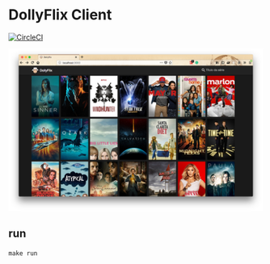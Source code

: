 # DollyFlix Client

[![CircleCI](https://circleci.com/gh/icaromh/dollyflix/tree/master.svg?style=svg)](https://circleci.com/gh/icaromh/dollyflix/tree/master)

![DollyFlix Demo](docs/dollyflix-demo.png)


## run

```
make run
```
